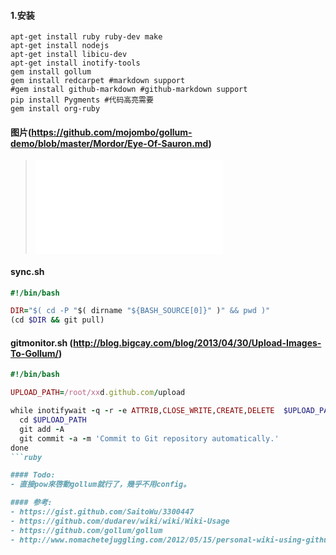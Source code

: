 
#### 1.安装
```
apt-get install ruby ruby-dev make
apt-get install nodejs 
apt-get install libicu-dev
apt-get install inotify-tools
gem install gollum
gem install redcarpet #markdown support
#gem install github-markdown #github-markdown support
pip install Pygments #代码高亮需要
gem install org-ruby
```

#### 图片(https://github.com/mojombo/gollum-demo/blob/master/Mordor/Eye-Of-Sauron.md)
>![Alt attribute text Here](images/YOURIMAGE.ext)

#### sync.sh
```ruby
#!/bin/bash

DIR="$( cd -P "$( dirname "${BASH_SOURCE[0]}" )" && pwd )"
(cd $DIR && git pull)
```
#### gitmonitor.sh (http://blog.bigcay.com/blog/2013/04/30/Upload-Images-To-Gollum/)
```ruby
#!/bin/bash

UPLOAD_PATH=/root/xxd.github.com/upload

while inotifywait -q -r -e ATTRIB,CLOSE_WRITE,CREATE,DELETE  $UPLOAD_PATH; do
  cd $UPLOAD_PATH
  git add -A
  git commit -a -m 'Commit to Git repository automatically.'
done
```ruby

#### Todo:
- 直接pow來啓動gollum就行了，幾乎不用config。

#### 参考:
- https://gist.github.com/SaitoWu/3300447
- https://github.com/dudarev/wiki/wiki/Wiki-Usage
- https://github.com/gollum/gollum
- http://www.nomachetejuggling.com/2012/05/15/personal-wiki-using-github-and-gollum-on-os-x/

